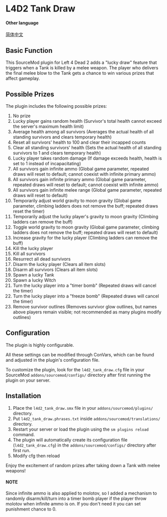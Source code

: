 # L4D2 Tank Draw

#### Other language

[简体中文](/l4d2_tank_draw/README_CN.md)


## Basic Function

This SourceMod plugin for Left 4 Dead 2 adds a "lucky draw" feature that triggers when a Tank is killed by a melee weapon. The player who delivers the final melee blow to the Tank gets a chance to win various prizes that affect gameplay.

## Possible Prizes

The plugin includes the following possible prizes:

1. No prize
2. Lucky player gains random health (Survivor's total health cannot exceed the server's maximum health limit)
3. Average health among all survivors (Averages the actual health of all standing survivors and clears temporary health)
4. Reset all survivors' health to 100 and clear their incapped counts
5. Clear all standing survivors' health (Sets the actual health of all standing survivors to 1 and clears temporary health)
6. Lucky player takes random damage (If damage exceeds health, health is set to 1 instead of incapacitating)
7. All survivors gain infinite ammo (Global game parameter, repeated draws will reset to default; cannot coexist with infinite primary ammo)
8. All survivors gain infinite primary ammo (Global game parameter, repeated draws will reset to default; cannot coexist with infinite ammo)
9. All survivors gain infinite melee range (Global game parameter, repeated draws will reset to default)
10. Temporarily adjust world gravity to moon gravity (Global game parameter, climbing ladders does not remove the buff; repeated draws reset the timer)
11. Temporarily adjust the lucky player's gravity to moon gravity (Climbing ladders can remove the buff)
12. Toggle world gravity to moon gravity (Global game parameter, climbing ladders does not remove the buff; repeated draws will reset to default)
13. Increase gravity for the lucky player (Climbing ladders can remove the buff)
14. Kill the lucky player
15. Kill all survivors
16. Resurrect all dead survivors
17. Disarm the lucky player (Clears all item slots)
18. Disarm all survivors (Clears all item slots)
19. Spawn a lucky Tank
20. Spawn a lucky Witch
21. Turn the lucky player into a "timer bomb" (Repeated draws will cancel the timer)
22. Turn the lucky player into a "freeze bomb" (Repeated draws will cancel the timer)
23. Remove survivor outlines (Removes survivor glow outlines, but names above players remain visible; not recommended as many plugins modify outlines)

## Configuration

The plugin is highly configurable.

All these settings can be modified through ConVars, which can be found and adjusted in the plugin's configuration file.

To customize the plugin, look for the `l4d2_tank_draw.cfg` file in your SourceMod `addons/sourcemod/configs/` directory after first running the plugin on your server.

## Installation

1. Place the `l4d2_tank_draw.smx` file in your `addons/sourcemod/plugins/` directory.
2. Put `l4d2_tank_draw.phrases.txt` inside `addons/sourcemod/translations/` directory.
3. Restart your server or load the plugin using the `sm plugins reload` command.
4. The plugin will automatically create its configuration file (`l4d2_tank_draw.cfg`) in the `addons/sourcemod/configs/` directory after first run.
5. Modify cfg then reload

Enjoy the excitement of random prizes after taking down a Tank with melee weapons!

#### NOTE

Since infinite ammo is also applied to molotov, so I added a mechanism to randomly disarm/kill/turn into a timer bomb player if the player throw molotov when infinite ammo is on. If you don't need it you can set punishment chance to 0.